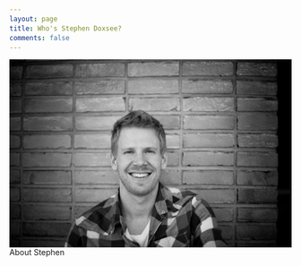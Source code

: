 ```yaml
---
layout: page
title: Who's Stephen Doxsee?
comments: false
---
```


<img align="right" style="max-height:400px;box-shadow:none" src="/assets/images/stephen-larger.jpg">

About Stephen
